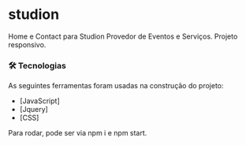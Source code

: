 # studion
Home e Contact para Studion Provedor de Eventos e Serviços. Projeto responsivo.


### 🛠 Tecnologias

As seguintes ferramentas foram usadas na construção do projeto:

- [JavaScript]
- [Jquery]
- [CSS]

Para rodar, pode ser via npm i e npm start. 
